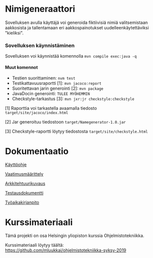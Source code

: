 # Nimigeneraattori
Sovelluksen avulla käyttäjä voi generoida fiktiivisiä nimiä valitsemistaan aakkosista ja tallentamaan eri aakkospainotukset uudelleenkäytettäviksi "kieliksi".

### Sovelluksen käynnistäminen
Sovelluksen voi käynnistää komennolla `mvn compile exec:java -q`

#### Muut komennot
* Testien suorittaminen: `nvm test`
* Testikattavuusraportti [1]: `mvn jacoco:report`
* Suoritettavan jarin generointi [2]: `mvn package`
* JavaDocin generointi: `TULEE MYÖHEMMIN`
* Checkstyle-tarkastus [3]: `mvn jxr:jr checkstyle:checkstyle`

[1] Raporttia voi tarkastella avaamalla tiedosto `target/site/jacoco/index.html`

[2] Jar generoituu tiedostoon `target/Namegenerator-1.0.jar`

[3] Checkstyle-raportti löytyy tiedostosta `target/site/checkstyle.html`

# Dokumentaatio
[Käyttöohje](Nimigeneraattori/dokumentaatio/kayttoohje.md)

[Vaatimusmäärittely](Nimigeneraattori/dokumentaatio/vaatimusmaarittely.md)

[Arkkitehtuurikuvaus](Nimigeneraattori/dokumentaatio/arkkitehtuuri.md)

[Testausdokumentti](Nimigeneraattori/dokumentaatio/testaus.md)

[Työaikakirjanpito](Nimigeneraattori/dokumentaatio/tuntikirjanpito.md)

# Kurssimateriaali
Tämä projekti on osa Helsingin yliopiston kurssia Ohjelmistotekniikka.

Kurssimateriaali löytyy täältä: https://github.com/mluukkai/ohjelmistotekniikka-syksy-2019

